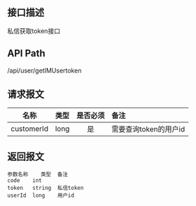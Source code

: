 ## 接口描述
私信获取token接口
## API Path
/api/user/getIMUsertoken
## 请求报文
|名称         |类型           |是否必须   |备注                                 |
|-------------|:--------------|:---------:|:------------------------------------|
|customerId    |long    |是    |需要查询token的用户id    |
## 返回报文
    参数名称	类型	备注
    code	int
    token	string	私信token
    userId	long	用户id

